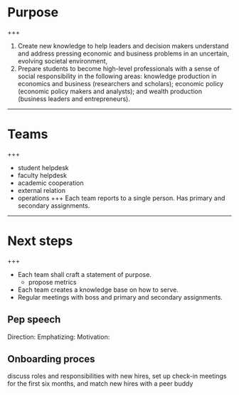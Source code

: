 
# Purpose
+++
1. Create new knowledge to help leaders and decision makers understand and address pressing economic and business problems in an uncertain, evolving societal environment,
2. Prepare students to become high-level professionals with a sense of social responsibility in the following areas: knowledge production in economics and business (researchers and scholars); economic policy (economic policy makers and analysts); and wealth production (business leaders and entrepreneurs).


---
# Teams
+++
- student helpdesk
- faculty helpdesk
- academic cooperation
- external relation
- operations
+++
Each team reports to a single person.
Has primary and secondary assignments.

---
# Next steps
+++
- Each team shall craft a statement of purpose.
	- propose metrics
- Each team creates a knowledge base on how to serve.
- Regular meetings with boss and primary and secondary assignments.


Pep speech
----------
Direction:
Emphatizing:
Motivation: 

Onboarding proces
-----------------
discuss roles and responsibilities with new hires, set up check-in meetings for the first six months, and match new hires with a peer buddy


